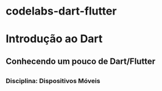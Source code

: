 # codelabs-dart-flutter
<h1> Introdução ao Dart</h1>
<h2>Conhecendo um pouco de Dart/Flutter<h2>
<h3>Disciplina: Dispositivos Móveis<h3>
